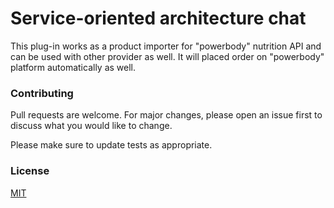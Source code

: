 # Service-oriented architecture chat

This plug-in works as a product importer for "powerbody" nutrition API and can be used 
with other provider as well. It will placed order on "powerbody" platform automatically as well.


### Contributing
Pull requests are welcome. For major changes, please open an issue first to discuss what you would like to change.

Please make sure to update tests as appropriate.

### License
[MIT](https://choosealicense.com/licenses/mit/)
